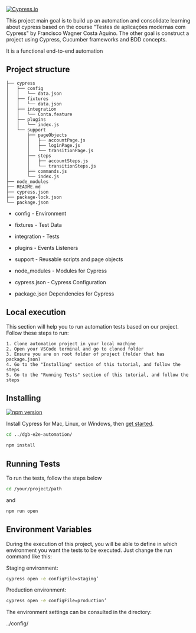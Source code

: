 
[![Cypress.io](https://img.shields.io/badge/tested%20with-Cypress-04C38E.svg)](https://www.cypress.io/)

This project main goal is to build up an automation and consolidate learning about cypress based on the course "Testes de aplicações modernas com Cypress" by Francisco Wagner Costa Aquino.
The other goal is construct a project using Cypress, Cucumber frameworks and BDD concepts.

It is a functional end-to-end automation

## Project structure

```
├── cypress
│   ├── config
│   │   └── data.json
│   ├── fixtures
│   │   └── data.json
│   ├── integration
│   │   └── Conta.feature
│   ├── plugins
│   │   └── index.js
│   └── support
│       ├── pageObjects
│       │   ├── accountPage.js
│       │   ├── loginPage.js
│       │   └── transitionPage.js
│       ├── steps
│       │   ├── accountSteps.js
│       │   └── transitionSteps.js
│       ├── commands.js
│       └── index.js
├── node_modules
├── README.md
├── cypress.json
├── package-lock.json
└── package.json
```

- config - Environment

- fixtures - Test Data

- integration - Tests

- plugins - Events Listeners

- support - Reusable scripts and page objects

- node_modules - Modules for Cypress

- cypress.json - Cypress Configuration

- package.json Dependencies for Cypress

## Local execution

This section will help you to run automation tests based on our project. Follow these steps to run:

    1. Clone automation project in your local machine
    2. Open your VSCode terminal and go to cloned folder
    3. Ensure you are on root folder of project (folder that has package.json)
    4. Go to the "Installing" section of this tutorial, and follow the steps
    5. Go to the "Running Tests" section of this tutorial, and follow the steps
## Installing

[![npm version](https://d25lcipzij17d.cloudfront.net/badge.svg?id=js&r=r&type=6e&v=9.4.1&x2=0)](https://www.npmjs.com/package/cypress/v/9.4.1) 


Install Cypress for Mac, Linux, or Windows, then [get started](https://docs.cypress.io/guides/getting-started/installing-cypress.html).

```bash
cd ../dgb-e2e-automation/ 
```

```bash
npm install
```


## Running Tests

To run the tests, follow the steps below


```bash
cd /your/project/path
```

and

```bash
npm run open
```

## Environment Variables

During the execution of this project, you will be able to define in which environment you want the tests to be executed. 
Just change the run command like this:

Staging environment:

```bash
cypress open -e configFile=staging’
```
Production environment:

```bash
cypress open -e configFile=production’
```

The environment settings can be consulted in the directory:

../config/


